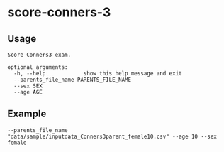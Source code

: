 # score-conners-3

## Usage

    Score Conners3 exam.
    
    optional arguments:
      -h, --help            show this help message and exit
      --parents_file_name PARENTS_FILE_NAME
      --sex SEX
      --age AGE

## Example

    --parents_file_name "data/sample/inputdata_Conners3parent_female10.csv" --age 10 --sex female
